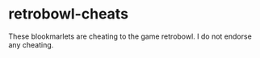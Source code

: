 # retrobowl-cheats
These blookmarlets are cheating to the game retrobowl. I do not endorse any cheating.
